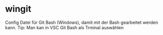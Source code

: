 # wingit
Config Datei für Git Bash (Windows), damit mit der Bash gearbeitet werden kann.
Tip: Man kan in VSC Git Bash als Trminal auswählen
